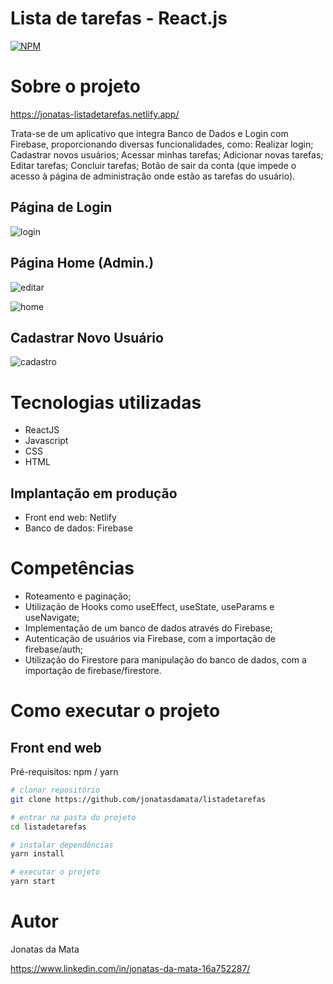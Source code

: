 # Lista de tarefas - React.js
[![NPM](https://img.shields.io/npm/l/react)](https://github.com/jonatasdamata/listadetarefas/blob/master/LICENSE) 

# Sobre o projeto

https://jonatas-listadetarefas.netlify.app/

Trata-se de um aplicativo que integra Banco de Dados e Login com Firebase, proporcionando diversas funcionalidades, como: Realizar login; Cadastrar novos usuários; Acessar minhas tarefas; Adicionar novas tarefas; Editar tarefas; Concluir tarefas; Botão de sair da conta (que impede o acesso à página de administração onde estão as tarefas do usuário).

## Página de Login
![login](https://github.com/jonatasdamata/listadetarefas/assets/144968541/c1f22afa-8b88-45d3-a198-e233cff9ec99)

## Página Home (Admin.)
![editar](https://github.com/jonatasdamata/listadetarefas/assets/144968541/130e7d1a-f3a3-4e7c-b29f-2475c536fd98)

![home](https://github.com/jonatasdamata/listadetarefas/assets/144968541/ce10e13f-fd92-459c-a493-2190566e72a6)


## Cadastrar Novo Usuário 
![cadastro](https://github.com/jonatasdamata/listadetarefas/assets/144968541/ae8d6a34-4369-4138-8937-9831808b71f9)

# Tecnologias utilizadas

- ReactJS
- Javascript
- CSS
- HTML
  
  
## Implantação em produção
- Front end web: Netlify
- Banco de dados: Firebase

# Competências
- Roteamento e paginação;
- Utilização de Hooks como useEffect, useState, useParams e useNavigate;
- Implementação de um banco de dados através do Firebase;
- Autenticação de usuários via Firebase, com a importação de firebase/auth;
- Utilização do Firestore para manipulação do banco de dados, com a importação de firebase/firestore.

# Como executar o projeto


## Front end web
Pré-requisitos: npm / yarn

```bash
# clonar repositório
git clone https://github.com/jonatasdamata/listadetarefas

# entrar na pasta do projeto 
cd listadetarefas

# instalar dependências
yarn install

# executar o projeto
yarn start
```

# Autor

Jonatas da Mata

https://www.linkedin.com/in/jonatas-da-mata-16a752287/

